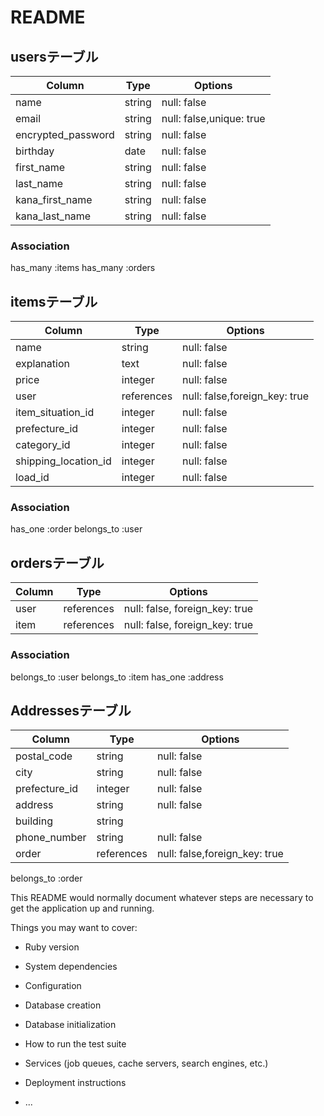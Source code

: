 # README


## usersテーブル

| Column               | Type   | Options     |
| ------------------   | ------ | ----------- |
| name                 | string | null: false |
| email                | string | null: false,unique: true |
| encrypted_password   | string | null: false |  
| birthday             | date   | null: false |
| first_name           | string | null: false |
| last_name            | string | null: false | 
| kana_first_name      | string | null: false |
| kana_last_name       | string | null: false |   
### Association
has_many :items
has_many :orders


## itemsテーブル

| Column               | Type        | Options     |
| -----------------    | ------      | ----------- |
| name                 | string      | null: false |
| explanation          | text        | null: false |
| price                | integer     | null: false |
| user                 | references  | null: false,foreign_key: true |
| item_situation_id     | integer | null: false|
| prefecture_id         | integer | null: false |
| category_id           | integer | null: false |
| shipping_location_id  | integer | null: false |
| load_id               | integer | null: false |
### Association
has_one :order
belongs_to :user



## ordersテーブル

| Column         | Type       | Options                        |
| ------         | ---------- | ------------------------------ |
| user           | references | null: false, foreign_key: true |
| item           | references | null: false, foreign_key: true |

### Association
belongs_to :user
belongs_to :item
has_one :address

## Addressesテーブル

| Column               | Type        | Options     |
| -----------------    | ------      | ----------- |
| postal_code          | string      | null: false |
| city                 | string      | null: false |
| prefecture_id         | integer | null: false |
| address              | string      | null: false |
| building             | string      |             |
| phone_number         | string      | null: false |
| order                | references  | null: false,foreign_key: true |

belongs_to :order














This README would normally document whatever steps are necessary to get the
application up and running.

Things you may want to cover:  


* Ruby version

* System dependencies

* Configuration

* Database creation

* Database initialization

* How to run the test suite

* Services (job queues, cache servers, search engines, etc.)

* Deployment instructions

* ...
